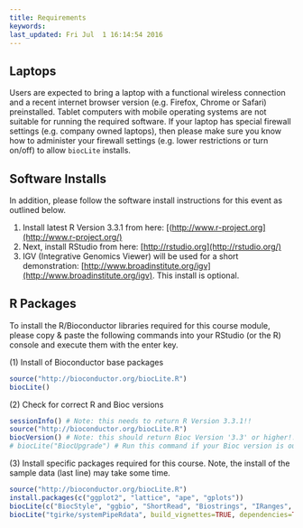 ```yaml
---
title: Requirements
keywords:
last_updated: Fri Jul  1 16:14:54 2016
---
```


## Laptops

Users are expected to bring a laptop with a functional wireless connection and
a recent internet browser version (e.g. Firefox, Chrome or Safari)
preinstalled. Tablet computers with mobile operating systems are not suitable
for running the required software.  If your laptop has special firewall
settings (e.g. company owned laptops), then please make sure you know how to
administer your firewall settings (e.g. lower restrictions or turn on/off) to
allow `biocLite` installs. 


## Software Installs

In addition, please follow the software install instructions 
for this event as outlined below. 

1. Install latest R Version 3.3.1 from here: [(http://www.r-project.org](http://www.r-project.org/)
2. Next, install RStudio from here: [http://rstudio.org](http://rstudio.org/) 
3. IGV (Integrative Genomics Viewer) will be used for a short demonstration: [http://www.broadinstitute.org/igv](http://www.broadinstitute.org/igv). This install is optional.

## R Packages

To install the R/Bioconductor libraries required for this course module, please copy &
paste the following commands into your RStudio (or the R) console and execute
them with the enter key. 

(1) Install of Bioconductor base packages

```r
source("http://bioconductor.org/biocLite.R")
biocLite()
```

(2) Check for correct R and Bioc versions

```r
sessionInfo() # Note: this needs to return R Version 3.3.1!!
source("http://bioconductor.org/biocLite.R")
biocVersion() # Note: this should return Bioc Version '3.3' or higher!!
# biocLite("BiocUpgrade") # Run this command if your Bioc version is outdated
```

(3) Install specific packages required for this course. Note, the install of the sample data (last line) may take some time.

```r
source("http://bioconductor.org/biocLite.R")
install.packages(c("ggplot2", "lattice", "ape", "gplots"))
biocLite(c("BiocStyle", "ggbio", "ShortRead", "Biostrings", "IRanges", "BSgenome", "rtracklayer", "Rsamtools", "GenomicRanges", "GenomicAlignments", "DESeq2", "edgeR", "AnnotationDbi", "Rsubread", "systemPipeR"))
biocLite("tgirke/systemPipeRdata", build_vignettes=TRUE, dependencies=TRUE)
```

